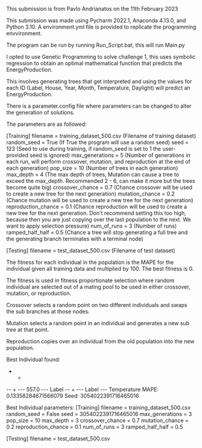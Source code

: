 This submission is from Pavlo Andrianatos on the 11th February 2023

This submission was made using Pycharm 2022.1, Anaconda 4.13.0, and Python 3.10. A environment.yml file is provided to replicate the programming envvironment.

The program can be run by running Run_Script.bat, this will run Main.py

I opted to use Genetic Programming to solve challenge 1, this uses symbolic regression to obtain an optimal mathematical function that
predicts the EnergyProduction.

This involves generating trees that get interpreted and using the values for each ID (Label, House, Year, Month, Temperature, Daylight) will predict an
EnergyProduction.

There is a parameter.config file where parameters can be changed to alter the generation of solutions.

The parameters are as followed:

[Training]
filename = training_dataset_500.csv 	(Filename of training dataset)
random_seed = True						(If True the program will use a random seed)
seed = 123								(Seed to use during training, if random_seed is set to 1 the user-provided seed is ignored)
max_generations = 5						(Number of generations in each run, will perform crossover, mutation, and reproduction at the end of each generation)
pop_size = 10							(Number of trees in each generation)
max_depth = 4							(The max depth of trees, Mutation can cause a tree to exceed the max_depth. Recommended 2 - 6, can make it more 
										but the trees become quite big)
crossover_chance = 0.7					(Chance crossover will be used to create a new tree for the next generation)
mutation_chance = 0.2					(Chance mutation will be used to create a new tree for the next generation)
reproduction_chance = 0.1				(Chance reproduction will be used to create a new tree for the next generation. Don't recommend setting 
										this too high, because then you are just copying over the last population to the next. We want to apply
										selection pressure)
num_of_runs = 3							(Number of runs)
ramped_half_half = 0.5					(Chance a tree will stop generating a full tree and the generating branch terminates with a terminal node)

[Testing]
filename = test_dataset_500.csv 		(Filename of test dataset)

The fitness for each individual in the population is the MAPE for the individual given all training data and multiplied by 100. The best fitness is 0.

The fitness is used in fitness proportionate selection where random individual are selected out of a mating pool to be used in either crossover, mutation, or reproduction.

Crossover selects a random point on two different individuals and swaps the sub branches at those nodes.

Mutation selects a random point in an individual and generates a new sub tree at that point.

Reproduction copies over an individual from the old population into the new population.

Best Individual found:
- -
-- +
--- 557.0
--- Label
-- +
--- Label
--- Temperature
MAPE:  0.13358284671566079
Seed: 3054022391716465016

Best Individual parameters:
[Training]
filename = training_dataset_500.csv
random_seed = False
seed = 3054022391716465016
max_generations = 3
pop_size = 10
max_depth = 3
crossover_chance = 0.7
mutation_chance = 0.2
reproduction_chance = 0.1
num_of_runs = 3
ramped_half_half = 0.5

[Testing]
filename = test_dataset_500.csv